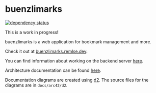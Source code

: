 # buenzlimarks

[![dependency status](https://deps.rs/repo/github/remlse/buenzlimarks/status.svg?path=server)](https://deps.rs/repo/github/remlse/buenzlimarks?path=server)

This is a work in progress!

buenzlimarks is a web application for bookmark management and more.

Check it out at [buenzlimarks.remlse.dev](https://buenzlimarks.remlse.dev).

You can find information about working on the backend server [here](https://remlse.github.io/buenzlimarks/server_dev_tips).

Architecture documentation can be found [here](https://remlse.github.io/buenzlimarks/arc42/).

Documentation diagrams are created using [d2](https://d2lang.com/tour/intro/).
The source files for the diagrams are in `docs/arc42/d2`.
